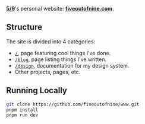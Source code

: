 [**5/9**](https://twitter.com/fiveoutofnine)'s personal website: [**fiveoutofnine.com**](https://fiveoutofnine.com).

## Structure

The site is divided into 4 categories:

- [`/`](https://fiveoutofnine.com), page featuring cool things I've done.
- [`/blog`](https://fiveoutofnine.com/blog), page listing things I've written.
- [`/design`](https://fiveoutofnine.com/design), documentation for my design system.
- Other projects, pages, etc.

## Running Locally

```sh
git clone https://github.com/fiveoutofnine/www.git
pnpm install
pnpm run dev
```
